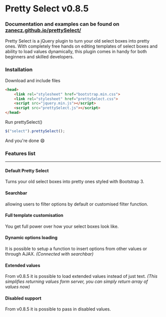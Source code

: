 # Pretty Select v0.8.5

### Documentation and examples can be found on [zanecz.github.io/prettySelect/](http://zanecz.github.io/prettySelect/)

Pretty Select is a jQuery plugin to turn your old select boxes into pretty ones. With completely free hands on editing templates of select boxes and ability to load values dynamically, this plugin comes in handy for both beginners and skilled developers.

### Installation
Download and include files

```html
<head>
    <link rel="stylesheet" href="bootstrap.min.css">
    <link rel="stylesheet" href="prettySelect.css">
    <script src="jquery.min.js"></script>
    <script src="prettySelect.js"></script>
</head>
```

Run prettySelect()

```javascript
$("select").prettySelect();
```

And you're done :smile:

### Features list
-------------
#### Default Pretty Select
Turns your old select boxes into pretty ones styled with Bootstrap 3.

#### Searchbar
allowing users to filter options by default or customised filter function.

#### Full template customisation
You get full power over how your select boxes look like.

#### Dynamic options loading
It is possible to setup a function to insert options from other values or through AJAX. *(Connected with searchbar)*

#### Extended values
From v0.8.5 it is possible to load extended values instead of just text. *(This simplifies returning values form server, you can simply return array of values now)*

#### Disabled support
From v0.8.5 it is possible to pass in disabled values.

